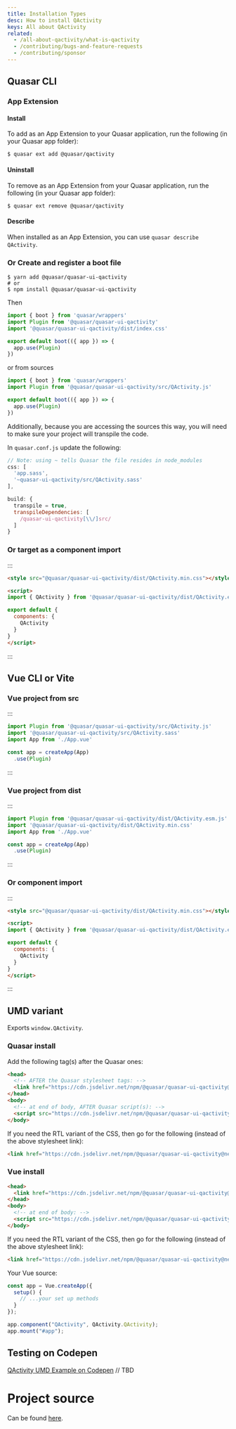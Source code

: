 ```yaml
---
title: Installation Types
desc: How to install QActivity
keys: All about QActivity
related:
  - /all-about-qactivity/what-is-qactivity
  - /contributing/bugs-and-feature-requests
  - /contributing/sponsor
---
```

## Quasar CLI

### App Extension

#### Install

To add as an App Extension to your Quasar application, run the following (in your Quasar app folder):
```
$ quasar ext add @quasar/qactivity
```

#### Uninstall

To remove as an App Extension from your Quasar application, run the following (in your Quasar app folder):
```
$ quasar ext remove @quasar/qactivity
```

#### Describe
When installed as an App Extension, you can use `quasar describe QActivity`.


### Or Create and register a boot file

```
$ yarn add @quasar/quasar-ui-qactivity
# or
$ npm install @quasar/quasar-ui-qactivity
```

Then

```js
import { boot } from 'quasar/wrappers'
import Plugin from '@quasar/quasar-ui-qactivity'
import '@quasar/quasar-ui-qactivity/dist/index.css'

export default boot(({ app }) => {
  app.use(Plugin)
})
```

or from sources

```js
import { boot } from 'quasar/wrappers'
import Plugin from '@quasar/quasar-ui-qactivity/src/QActivity.js'

export default boot(({ app }) => {
  app.use(Plugin)
})
```

Additionally, because you are accessing the sources this way, you will need to make sure your project will transpile the code.

In `quasar.conf.js` update the following:
```js
// Note: using ~ tells Quasar the file resides in node_modules
css: [
  'app.sass',
  '~quasar-ui-qactivity/src/QActivity.sass'
],

build: {
  transpile = true,
  transpileDependencies: [
    /quasar-ui-qactivity[\\/]src/
  ]
}
```

### Or target as a component import

:::
```html
<style src="@quasar/quasar-ui-qactivity/dist/QActivity.min.css"></style>

<script>
import { QActivity } from '@quasar/quasar-ui-qactivity/dist/QActivity.esm.js'

export default {
  components: {
    QActivity
  }
}
</script>
```
:::

## Vue CLI or Vite
### Vue project from src

:::
```js
import Plugin from '@quasar/quasar-ui-qactivity/src/QActivity.js'
import '@quasar/quasar-ui-qactivity/src/QActivity.sass'
import App from './App.vue'

const app = createApp(App)
  .use(Plugin)
```
:::

### Vue project from dist

:::
```js
import Plugin from '@quasar/quasar-ui-qactivity/dist/QActivity.esm.js'
import '@quasar/quasar-ui-qactivity/dist/QActivity.min.css'
import App from './App.vue'

const app = createApp(App)
  .use(Plugin)
```
:::

### Or component import

:::
```html
<style src="@quasar/quasar-ui-qactivity/dist/QActivity.min.css"></style>

<script>
import { QActivity } from '@quasar/quasar-ui-qactivity/dist/QActivity.esm.js'

export default {
  components: {
    QActivity
  }
}
</script>
```
:::

## UMD variant

Exports `window.QActivity`.

### Quasar install

Add the following tag(s) after the Quasar ones:

```html
<head>
  <!-- AFTER the Quasar stylesheet tags: -->
  <link href="https://cdn.jsdelivr.net/npm/@quasar/quasar-ui-qactivity@next/dist/QActivity.min.css" rel="stylesheet" type="text/css">
</head>
<body>
  <!-- at end of body, AFTER Quasar script(s): -->
  <script src="https://cdn.jsdelivr.net/npm/@quasar/quasar-ui-qactivity@next/dist/QActivity.umd.min.js"></script>
</body>
```
If you need the RTL variant of the CSS, then go for the following (instead of the above stylesheet link):
```html
<link href="https://cdn.jsdelivr.net/npm/@quasar/quasar-ui-qactivity@next/dist/QActivity.rtl.min.css" rel="stylesheet" type="text/css">
```

### Vue install

```html
<head>
  <link href="https://cdn.jsdelivr.net/npm/@quasar/quasar-ui-qactivity@next/dist/QActivity.min.css" rel="stylesheet" type="text/css">
</head>
<body>
  <!-- at end of body: -->
  <script src="https://cdn.jsdelivr.net/npm/@quasar/quasar-ui-qactivity@next/dist/QActivity.umd.min.js"></script>
</body>
```
If you need the RTL variant of the CSS, then go for the following (instead of the above stylesheet link):
```html
<link href="https://cdn.jsdelivr.net/npm/@quasar/quasar-ui-qactivity@next/dist/QActivity.rtl.min.css" rel="stylesheet" type="text/css">
```

Your Vue source:
```js
const app = Vue.createApp({
  setup() {
    // ...your set up methods
  }
});

app.component("QActivity", QActivity.QActivity);
app.mount("#app");
```


## Testing on Codepen
[QActivity UMD Example on Codepen](https://codepen.io/Hawkeye64/pen/ZEemBjm) // TBD

# Project source
Can be found [here](https://github.com/quasarframework/quasar-ui-qactivity/tree/next).

